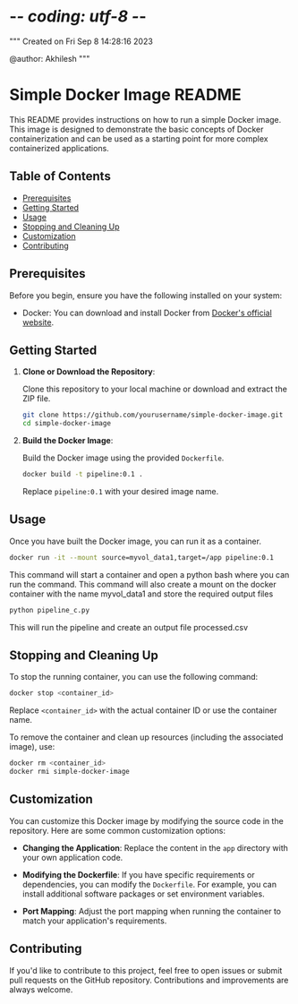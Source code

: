 # -*- coding: utf-8 -*-
"""
Created on Fri Sep  8 14:28:16 2023

@author: Akhilesh
"""

# Simple Docker Image README

This README provides instructions on how to run a simple Docker image. This image is designed to demonstrate the basic concepts of Docker containerization and can be used as a starting point for more complex containerized applications.

## Table of Contents

- [Prerequisites](#prerequisites)
- [Getting Started](#getting-started)
- [Usage](#usage)
- [Stopping and Cleaning Up](#stopping-and-cleaning-up)
- [Customization](#customization)
- [Contributing](#contributing)

## Prerequisites

Before you begin, ensure you have the following installed on your system:

- Docker: You can download and install Docker from [Docker's official website](https://www.docker.com/get-started).

## Getting Started

1. **Clone or Download the Repository**:

   Clone this repository to your local machine or download and extract the ZIP file.

   ```bash
   git clone https://github.com/yourusername/simple-docker-image.git
   cd simple-docker-image
   ```

2. **Build the Docker Image**:

   Build the Docker image using the provided `Dockerfile`.

   ```bash
   docker build -t pipeline:0.1 .
   ```

   Replace `pipeline:0.1` with your desired image name.

## Usage

Once you have built the Docker image, you can run it as a container.

```bash
docker run -it --mount source=myvol_data1,target=/app pipeline:0.1
```

This command will start a container and open a python bash where you can run the command. This command will also create a mount on the docker container with the name myvol_data1 and store the required output files 

```bash
python pipeline_c.py
```

This will run the pipeline and create an output file processed.csv

## Stopping and Cleaning Up

To stop the running container, you can use the following command:

```bash
docker stop <container_id>
```

Replace `<container_id>` with the actual container ID or use the container name.

To remove the container and clean up resources (including the associated image), use:

```bash
docker rm <container_id>
docker rmi simple-docker-image
```

## Customization

You can customize this Docker image by modifying the source code in the repository. Here are some common customization options:

- **Changing the Application**: Replace the content in the `app` directory with your own application code.

- **Modifying the Dockerfile**: If you have specific requirements or dependencies, you can modify the `Dockerfile`. For example, you can install additional software packages or set environment variables.

- **Port Mapping**: Adjust the port mapping when running the container to match your application's requirements.

## Contributing

If you'd like to contribute to this project, feel free to open issues or submit pull requests on the GitHub repository. Contributions and improvements are always welcome.
